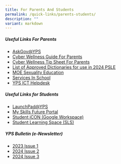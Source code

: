 ```yaml
---
title: For Parents And Students
permalink: /quick-links/parents-students/
description: ""
variant: markdown
---
```

##### **Useful Links For Parents**

* <a href="https://ask.gov.sg/yps" target="_blank">AskGov@YPS</a>
* <a href="https://file.for.edu.sg/yps-cw-safe-smart-online.pdf" target="_blank">Cyber Wellness Guide For Parents</a>
* <a href="https://file.for.edu.sg/yps-cw-tip-sheet.pdf" target="_blank">Cyber Wellness Tip Sheet For Parents</a>
* <a href="https://www.seab.gov.sg/docs/default-source/documents/list_of_dictionaries_for_examination.pdf" target="_blank">List of Approved Dictionaries for use in 2024 PSLE</a>
* [MOE Sexuality Education](/moe-sexuality-education)
* [Services In School](/about-us/services-in-school/school-attire/)
* <a href="https://go.gov.sg/ypshelpdesk" target="_blank">YPS ICT Helpdesk</a>

##### **Useful Links for Students**
* [LaunchPad@YPS](/announcements/yishun-primary-school/launchpad/)
* <a href="https://www.myskillsfuture.gov.sg/" target="_blank">My Skills Future Portal</a>
* <a href="https://workspace.google.com/dashboard" target="_blank">Student iCON (Google Workspace)</a>
* <a href="https://vle.learning.moe.edu.sg/login" target="_blank">Student Learning Space (SLS)</a>

##### **YPS Bulletin (e-Newsletter)**
* <a href="https://file.for.edu.sg/yps-bulletin-2023-1.pdf" target="_blank"> 2023 Issue 1</a>
* <a href="https://file.for.edu.sg/yps-bulletin-2024-2.pdf" target="_blank"> 2024 Issue 2</a>
* <a href="https://for.edu.sg/yps-bulletin-2024-3-interactive" target="_blank"> 2024 Issue 3</a>